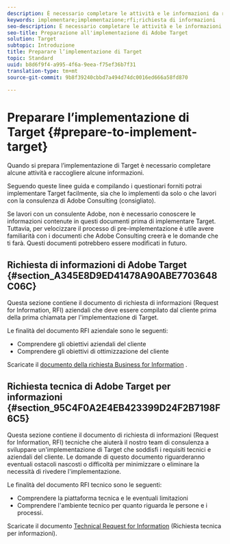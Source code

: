 ```yaml
---
description: È necessario completare le attività e le informazioni da raccogliere durante la preparazione all'implementazione di Adobe Target.
keywords: implementare;implementazione;rfi;richiesta di informazioni
seo-description: È necessario completare le attività e le informazioni da raccogliere durante la preparazione all'implementazione di Adobe Target.
seo-title: Preparazione all'implementazione di Adobe Target
solution: Target
subtopic: Introduzione
title: Preparare l’implementazione di Target
topic: Standard
uuid: b8d6f9f4-a995-4f6a-9eea-f75ef36b7f31
translation-type: tm+mt
source-git-commit: 9b8f39240cbbd7a494d74dc0016ed666a58fd870

---
```



# Preparare l’implementazione di Target {#prepare-to-implement-target}

Quando si prepara l’implementazione di Target è necessario completare alcune attività e raccogliere alcune informazioni.

Seguendo queste linee guida e compilando i questionari forniti potrai implementare Target facilmente, sia che lo implementi da solo o che lavori con la consulenza di Adobe Consulting (consigliato).

Se lavori con un consulente Adobe, non è necessario conoscere le informazioni contenute in questi documenti prima di implementare Target. Tuttavia, per velocizzare il processo di pre-implementazione è utile avere familiarità con i documenti che Adobe Consulting creerà e le domande che ti farà. Questi documenti potrebbero essere modificati in futuro.

## Richiesta di informazioni di Adobe Target {#section_A345E8D9ED41478A90ABE7703648C06C}

Questa sezione contiene il documento di richiesta di informazioni (Request for Information, RFI) aziendali che deve essere compilato dal cliente prima della prima chiamata per l&#39;implementazione di Target.

Le finalità del documento RFI aziendale sono le seguenti:

* Comprendere gli obiettivi aziendali del cliente
* Comprendere gli obiettivi di ottimizzazione del cliente

Scaricate il [documento della richiesta Business for Information](/help/assets/business-rfi.docx) .

## Richiesta tecnica di Adobe Target per informazioni {#section_95C4F0A2E4EB423399D24F2B7198F6C5}

Questa sezione contiene il documento di richiesta di informazioni (Request for Information, RFI) tecniche che aiuterà il nostro team di consulenza a sviluppare un&#39;implementazione di Target che soddisfi i requisiti tecnici e aziendali del cliente. Le domande di questo documento riguarderanno eventuali ostacoli nascosti o difficoltà per minimizzare o eliminare la necessità di rivedere l&#39;implementazione.

Le finalità del documento RFI tecnico sono le seguenti:

* Comprendere la piattaforma tecnica e le eventuali limitazioni
* Comprendere l&#39;ambiente tecnico per quanto riguarda le persone e i processi.

Scaricate il documento [Technical Request for Information](/help/assets/technical-rfi.docx) (Richiesta tecnica per informazioni).

